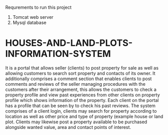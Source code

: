Requrements to run this project
1. Tomcat web server
2. Mysql database



# HOUSES-AND-LAND-PLOTS-INFORMATION-SYSTEM
It is a portal that allows seller (clients) to post property for sale as well as allowing customers to search sort property and contacts of its owner. It additionally comprises a comment section that enables clients to post comments and reviews of the seller managing procedures with the customers after their arrangement, this allows the customers to check a property profile and view past experiences from other clients on property profile which shows information of the property. Each client on the portal has a profile that can be seen by to check his past reviews. The system comprises of a client login, clients may search for property according to location as well as other price and type of property (example house or land plot. Clients may likewise post a property available to be purchased alongside wanted value, area and contact points of interest.
